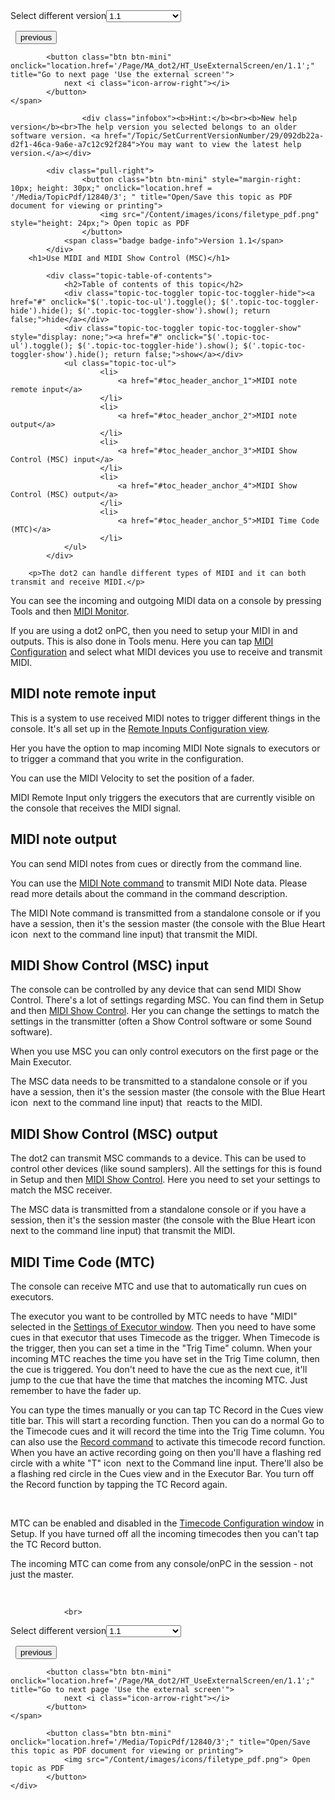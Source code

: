 
<div class="topic-navigation">

<div class="pull-right">
	<span class="pull-left">


<div class="pull-left">
<form action="/Topic/SetCurrentVersionNumber" class="form-inline" id="frmTagSelector" method="post">	<span class="form-mini">
		<div class="input-prepend"><span class="add-on">Select different version</span><select autocomplete="off" id="versionNumberId" name="versionNumberId" onchange="$(this).closest('#frmTagSelector').submit();" style="width: 120px;"><option value="">- latest -</option>
<option selected="selected" value="3">1.1</option>
<option value="7">1.2</option>
<option value="12">1.3</option>
<option value="16">1.5</option>
<option value="29">1.9</option>
</select></div>
		<input data-val="true" data-val-number="The field Int32 must be a number." data-val-required="The Int32 field is required." id="ProductId" name="ProductId" type="hidden" value="7">
		<input id="CurrentGuid" name="CurrentGuid" type="hidden" value="092db22a-d2f1-46ca-9a6e-a7c12c92f284">
	</span>
</form></div>&nbsp;	</span>
	<span class="pull-right" style="white-space: nowrap;">
			<button class="btn btn-mini" onclick="location.href='/Page/MA_dot2/HT_UseExternalInput/en/1.1'; " title="Go to previous page 'Use external input triggers'">
				<i class="icon-arrow-left"></i> previous
			</button>

			<button class="btn btn-mini" onclick="location.href='/Page/MA_dot2/HT_UseExternalScreen/en/1.1';" title="Go to next page 'Use the external screen'">
				next <i class="icon-arrow-right"></i> 
			</button>
	</span>
</div>
<div class="clear-fix" style="margin-bottom: 10px"></div>
</div>

					<div class="infobox"><b>Hint:</b><br><b>New help version</b><br>The help version you selected belongs to an older software version. <a href="/Topic/SetCurrentVersionNumber/29/092db22a-d2f1-46ca-9a6e-a7c12c92f284">You may want to view the latest help version.</a></div>

			<div class="pull-right">
					<button class="btn btn-mini" style="margin-right: 10px; height: 30px;" onclick="location.href = '/Media/TopicPdf/12840/3'; " title="Open/Save this topic as PDF document for viewing or printing">
						<img src="/Content/images/icons/filetype_pdf.png" style="height: 24px;"> Open topic as PDF
					</button>
				<span class="badge badge-info">Version 1.1</span>
			</div>
		<h1>Use MIDI and MIDI Show Control (MSC)</h1>

			<div class="topic-table-of-contents">
				<h2>Table of contents of this topic</h2>
				<div class="topic-toc-toggler topic-toc-toggler-hide"><a href="#" onclick="$('.topic-toc-ul').toggle(); $('.topic-toc-toggler-hide').hide(); $('.topic-toc-toggler-show').show(); return false;">hide</a></div>
				<div class="topic-toc-toggler topic-toc-toggler-show" style="display: none;"><a href="#" onclick="$('.topic-toc-ul').toggle(); $('.topic-toc-toggler-hide').show(); $('.topic-toc-toggler-show').hide(); return false;">show</a></div>
				<ul class="topic-toc-ul">
						<li>
							<a href="#toc_header_anchor_1">MIDI note remote input</a>
						</li>
						<li>
							<a href="#toc_header_anchor_2">MIDI note output</a>
						</li>
						<li>
							<a href="#toc_header_anchor_3">MIDI Show Control (MSC) input</a>
						</li>
						<li>
							<a href="#toc_header_anchor_4">MIDI Show Control (MSC) output</a>
						</li>
						<li>
							<a href="#toc_header_anchor_5">MIDI Time Code (MTC)</a>
						</li>
				</ul>
			</div>

		<p>The dot2 can handle different types of MIDI and it can both transmit and receive MIDI.</p>

<p>You can see the incoming and outgoing MIDI data on a console by pressing <span class="hardkey">Tools</span> and then <span class="softkey"><a href="/Topic/ae643503-568f-4073-b26f-223f4f1ae82a">MIDI Monitor</a></span>.</p>

<p>If you are using a dot2 onPC, then you need to setup your MIDI in and outputs. This is also done in Tools menu. Here you can tap <a href="/Topic/6e181799-633c-4b7d-a700-2fb8f6a07d74">MIDI Configuration</a> and select what MIDI devices you use to receive and transmit MIDI.</p>

<a name="toc_header_anchor_1" id="toc_header_anchor_1" class="topic-toc-item"></a><h2>MIDI note remote input</h2>

<p>This is a system to use received MIDI notes to trigger different things in the console. It's all set up in the <a href="/Topic/abf8c6b2-dcd4-4f27-8381-8defa74eec66">Remote Inputs Configuration view</a>.</p>

<p>Her you have the option to map incoming MIDI Note signals to executors or to trigger a command that you write in the configuration.</p>

<p>You can use the MIDI Velocity to set the position of a fader.&nbsp;</p>

<p>MIDI Remote Input only triggers the executors that are currently visible on the console that receives the MIDI signal.</p>

<a name="toc_header_anchor_2" id="toc_header_anchor_2" class="topic-toc-item"></a><h2>MIDI note output</h2>

<p>You can send MIDI notes from cues or directly from the command line.</p>

<p>You can use the <a href="/Topic/bb896543-7a8d-488f-9d67-40c4b3802f4f">MIDI Note command</a> to transmit MIDI Note data. Please read more details about the command in the command description.</p>

<p>The MIDI Note command is transmitted from a standalone console or if you have a session, then it's the session master (the console with the Blue Heart icon&nbsp;<img alt="" src="/Media/Image/Dot2_ViewsandWindows_StatusMessages03_1-0.png"> next to the command line input) that transmit the MIDI.</p>

<a name="toc_header_anchor_3" id="toc_header_anchor_3" class="topic-toc-item"></a><h2>MIDI Show Control (MSC) input</h2>

<p>The console can be controlled by any device that can send MIDI Show Control. There's a lot of settings regarding MSC. You can find them in <span class="hardkey">Setup</span> and then <span class="softkey"><a href="/Topic/9f4a7699-e22f-4316-9316-6b31746634da">MIDI Show Control</a></span>. Her you can change the settings to match the settings in the transmitter (often a Show Control software or some Sound software).</p>

<p>When you use MSC you can only control executors on the first page or the Main Executor.</p>

<p>The MSC data needs to be transmitted to a standalone console or if you have a session, then it's the session master (the console with the Blue Heart icon&nbsp;<img alt="" src="/Media/Image/Dot2_ViewsandWindows_StatusMessages03_1-0.png"> next to the command line input) that&nbsp; reacts to the MIDI.</p>

<a name="toc_header_anchor_4" id="toc_header_anchor_4" class="topic-toc-item"></a><h2>MIDI Show Control (MSC) output</h2>

<p>The dot2 can transmit MSC commands to a device. This can be used to control other devices (like sound samplers). All the settings for this is found in <span class="hardkey">Setup</span> and then <span class="softkey"><a href="/Topic/9f4a7699-e22f-4316-9316-6b31746634da">MIDI Show Control</a></span>. Here you need to set your settings to match the MSC receiver.</p>

<p>The MSC data is transmitted from a standalone console or if you have a session, then it's the session master (the console with the Blue Heart icon&nbsp;<img alt="" src="/Media/Image/Dot2_ViewsandWindows_StatusMessages03_1-0.png"> next to the command line input) that transmit the MIDI.</p>

<a name="toc_header_anchor_5" id="toc_header_anchor_5" class="topic-toc-item"></a><h2>MIDI Time Code (MTC)</h2>

<p>The console can receive MTC and use that to automatically run cues on executors.</p>

<p>The executor you want to be controlled by MTC needs to have "MIDI" selected in the <a href="/Topic/eea17a4c-1b42-406e-86d9-7e61b3a0bfdd">Settings of Executor window</a>. Then you need to have some cues in that executor that uses Timecode as the trigger. When Timecode is the trigger, then you can set a time in the "Trig Time" column. When your incoming MTC reaches the time you have set in the Trig Time column, then the cue is triggered. You don't need to have the cue as the next cue, it'll jump to the cue that have the time that matches the incoming MTC. Just remember to have the fader up.</p>

<p>You can type the times manually or you can tap <span class="softkey">TC Record</span> in the Cues view title bar. This will start a recording function. Then you can do a normal Go to the Timecode cues and it will record the time into the Trig Time column. You can also use the <a href="/Topic/1e90ffd8-ce1f-42a9-bda9-92c8e7bf83a0">Record command</a> to activate this timecode record function. When you have an active recording going on then you'll have a flashing red circle with a white "T" icon&nbsp; next to the Command line input. There'll also be a flashing red circle in the Cues view and in the Executor Bar. You turn off the Record function by tapping the <span class="softkey">TC Record</span> again.</p>

<p>&nbsp;</p>

<p>MTC can be enabled and disabled in the <a href="/Topic/c22188fd-6831-4847-a24a-f9174ed48191">Timecode Configuration window</a> in Setup. If you have turned off all the incoming timecodes then you can't tap the <span class="softkey">TC Record</span> button.</p>

<p>The incoming MTC can come from any console/onPC in the session - not just the master.</p>

<p>&nbsp;</p>


				<br>
<div class="topic-navigation">

<div class="pull-right">
	<span class="pull-left">


<div class="pull-left">
<form action="/Topic/SetCurrentVersionNumber" class="form-inline" id="frmTagSelector" method="post">	<span class="form-mini">
		<div class="input-prepend"><span class="add-on">Select different version</span><select autocomplete="off" id="versionNumberId" name="versionNumberId" onchange="$(this).closest('#frmTagSelector').submit();" style="width: 120px;"><option value="">- latest -</option>
<option selected="selected" value="3">1.1</option>
<option value="7">1.2</option>
<option value="12">1.3</option>
<option value="16">1.5</option>
<option value="29">1.9</option>
</select></div>
		<input data-val="true" data-val-number="The field Int32 must be a number." data-val-required="The Int32 field is required." id="ProductId" name="ProductId" type="hidden" value="7">
		<input id="CurrentGuid" name="CurrentGuid" type="hidden" value="092db22a-d2f1-46ca-9a6e-a7c12c92f284">
	</span>
</form></div>&nbsp;	</span>
	<span class="pull-right" style="white-space: nowrap;">
			<button class="btn btn-mini" onclick="location.href='/Page/MA_dot2/HT_UseExternalInput/en/1.1'; " title="Go to previous page 'Use external input triggers'">
				<i class="icon-arrow-left"></i> previous
			</button>

			<button class="btn btn-mini" onclick="location.href='/Page/MA_dot2/HT_UseExternalScreen/en/1.1';" title="Go to next page 'Use the external screen'">
				next <i class="icon-arrow-right"></i> 
			</button>
	</span>
</div>
	<div class="clear-fix"></div>
	<div class="pull-right">
	
			<button class="btn btn-mini" onclick="location.href='/Media/TopicPdf/12840/3';" title="Open/Save this topic as PDF document for viewing or printing">
				<img src="/Content/images/icons/filetype_pdf.png"> Open topic as PDF
			</button>
	</div>
<div class="clear-fix" style="margin-bottom: 10px"></div>
</div>

	
